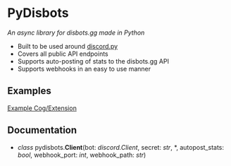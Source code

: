 # PyDisbots
*An async library for disbots.gg made in Python*

- Built to be used around [discord.py](https://discordpy.readthedocs.io/en/latest/)
- Covers all public API endpoints
- Supports auto-posting of stats to the disbots.gg API
- Supports webhooks in an easy to use manner

## Examples
[Example Cog/Extension](https://github.com/disbots-gg/pydisbots/blob/master/examples/discord.py%20example%20cog/disbots.py)

## Documentation
* *class* pydisbots.**Client**(bot: *discord.Client*, secret: *str*, \*, autopost_stats: *bool*, webhook_port: *int*, webhook_path: *str*)
